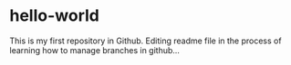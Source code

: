 # hello-world
This is my first repository in Github.
Editing readme file in the process of learning how to manage branches in github...
